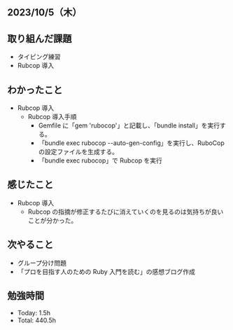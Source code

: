 ## 2023/10/5（木）

## 取り組んだ課題

- タイピング練習
- Rubcop 導入

## わかったこと

- Rubcop 導入
  - Rubcop 導入手順
    - Gemfile に「gem 'rubocop'」と記載し、「bundle install」を実行する。
    - 「bundle exec rubocop --auto-gen-config」を実行し、RuboCop の設定ファイルを生成する。
    - 「bundle exec rubocop」で Rubcop を実行

## 感じたこと

- Rubcop 導入
  - Rubcop の指摘が修正するたびに消えていくのを見るのは気持ちが良いことが分かった。

## 次やること

- グループ分け問題
- 「プロを目指す人のための Ruby 入門を読む」の感想ブログ作成

## 勉強時間

- Today: 1.5h
- Total: 440.5h
